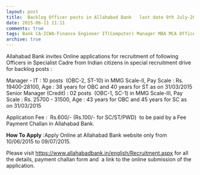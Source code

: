 ```yaml
---
layout: post
title:  Backlog Officer posts in Allahabad Bank   last date 9th July-2015
date: 2015-06-11 11:11
comments: true
tags: Bank CA-ICWA-Finance Engineer IT(Computer) Manager MBA MCA Officer Public-Sector Special Drive Specialist
archive: true
---
```

Allahabad Bank invites Online applications for recruitment of following Officers in Specialist Cadre from Indian citizens in special recruitment drive for backlog posts :



Manager - IT : 10 posts  (OBC-2, ST-10) in MMG Scale-II, Pay Scale : Rs. 19400-28100, Age : 38 years for OBC and 40 years for ST as on 31/03/2015
Senior Manager (Credit) : 02 posts  (OBC-1, SC-1) in MMG Scale-III, Pay Scale : Rs. 25700 - 31500, Age : 43 years for OBC and 45 years for SC as on 31/03/2015 



Application Fee :  Rs.600/- (Rs.100/- for SC/ST/PWD)  to be paid by a Fee Payment Challan in Allahabad Bank. 

**How To Apply** :Apply Online at Allahabad Bank website only from 10/06/2015 to 09/07/2015. 

Please visit <https://www.allahabadbank.in/english/Recruitment.aspx> for all the details, payment challan form and  a link to the online submission of the application. 
